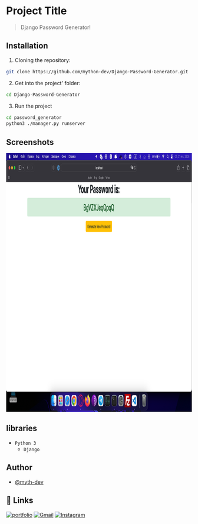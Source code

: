 # Project Title

> Django Password Generator!

## Installation

1. Cloning the repository:

```bash
git clone https://github.com/mython-dev/Django-Password-Generator.git

```

2. Get into the project' folder:

```bash
cd Django-Password-Generator
```
3. Run the project

```bash
cd password_generator
python3 ./manager.py runserver
```

## Screenshots

<img src="https://github.com/mython-dev/Django-Password-Generator/blob/main/screenshot/screenshot.png" width=650 height=700>

## libraries

- `Python 3`
    - `Django`

## Author

- [@myth-dev](https://t.me/myth_dev)

## 🔗 Links
[![portfolio](https://img.shields.io/badge/Telegram-2CA5E0?style=for-the-badge&logo=telegram&logoColor=white)](https://github.com/mython-dev)
[![Gmail](https://img.shields.io/badge/Gmail-D14836?style=for-the-badge&logo=gmail&logoColor=white)](mailto:miton0030@gmail.com)
[![Instagram](https://img.shields.io/badge/mython_dev-E4405F?style=for-the-badge&logo=instagram&logoColor=white)](https://instagram.com/mython_dev)
